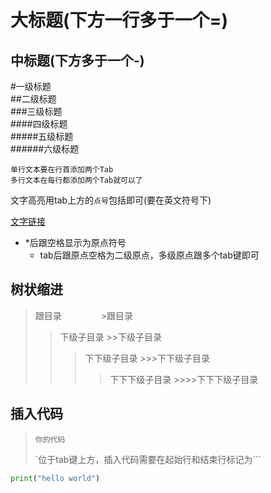 大标题(下方一行多于一个=)
====

中标题(下方多于一个-) 
-------

#一级标题<br>
##二级标题  
###三级标题  
####四级标题  
#####五级标题  
######六级标题 

    单行文本要在行首添加两个Tab
    多行文本在每行都添加两个Tab就可以了

文字高亮用tab上方的`点号`包括即可(要在英文符号下)

[文字链接](www.lianjie.com "悬停显示")

* *后跟空格显示为原点符号
    * tab后跟原点空格为二级原点，多级原点跟多个tab键即可

树状缩进
-------
>跟目录                >跟目录
>>下级子目录             >>下级子目录
>>>下下级子目录           >>>下下级子目录
>>>>下下下级子目录         >>>>下下下级子目录

插入代码
-----------
> ```语言名   //语言名用于代码的语法高亮
> 你的代码
> ```
>`位于tab键上方，插入代码需要在起始行和结束行标记为```
```python
print("hello world")
```
